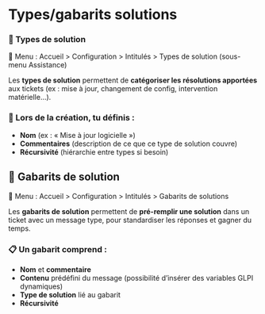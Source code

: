 # Types/gabarits solutions

### **🧩 Types de solution**

📍 Menu : Accueil > Configuration > Intitulés > Types de solution (sous-menu Assistance)

Les **types de solution** permettent de **catégoriser les résolutions apportées** aux tickets (ex : mise à jour, changement de config, intervention matérielle...).



### **🔧 Lors de la création, tu définis :**

- **Nom** (ex : « Mise à jour logicielle »)
- **Commentaires** (description de ce que ce type de solution couvre)
- **Récursivité** (hiérarchie entre types si besoin)



## **📝 Gabarits de solution**

📍 Menu : Accueil > Configuration > Intitulés > Gabarits de solutions

Les **gabarits de solution** permettent de **pré-remplir une solution** dans un ticket avec un message type, pour standardiser les réponses et gagner du temps.



### **📋 Un gabarit comprend :**

- **Nom** et **commentaire**
- **Contenu** prédéfini du message (possibilité d’insérer des variables GLPI dynamiques)
- **Type de solution** lié au gabarit
- **Récursivité**

